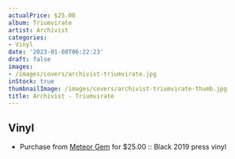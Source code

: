 ```yaml
---
actualPrice: $25.00
album: Triumvirate
artist: Archivist
categories:
- Vinyl
date: '2023-01-08T06:22:23'
draft: false
images:
- /images/covers/archivist-triumvirate.jpg
inStock: true
thumbnailImage: /images/covers/archivist-triumvirate-thumb.jpg
title: Archivist - Triumvirate
---
```


## Vinyl
* Purchase from [Meteor Gem](https://meteor-gem.com/products/archivist-triumvirate-2xlp) for $25.00 :: Black 2019 press vinyl
